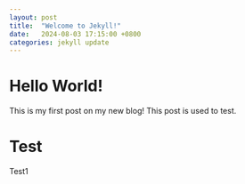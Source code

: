 ```yaml
---
layout: post
title:  "Welcome to Jekyll!"
date:   2024-08-03 17:15:00 +0800
categories: jekyll update
---
```


# Hello World!

This is my first post on my new blog! This post is used to test.

# Test
Test1

